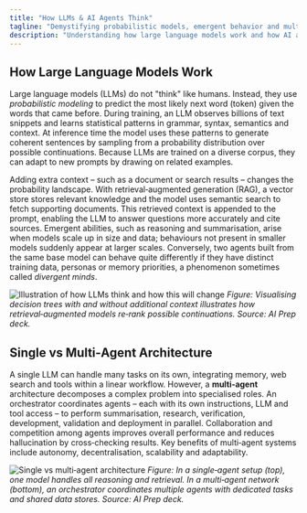 ```yaml
---
title: "How LLMs & AI Agents Think"
tagline: "Demystifying probabilistic models, emergent behavior and multi‑agent systems"
description: "Understanding how large language models work and how AI agent networks process information and make decisions."
---
```


## How Large Language Models Work

Large language models (LLMs) do not "think" like humans. Instead, they use *probabilistic modeling* to predict the most likely next word (token) given the words that came before. During training, an LLM observes billions of text snippets and learns statistical patterns in grammar, syntax, semantics and context. At inference time the model uses these patterns to generate coherent sentences by sampling from a probability distribution over possible continuations. Because LLMs are trained on a diverse corpus, they can adapt to new prompts by drawing on related examples.

Adding extra context – such as a document or search results – changes the probability landscape. With retrieval‑augmented generation (RAG), a vector store stores relevant knowledge and the model uses semantic search to fetch supporting documents. This retrieved context is appended to the prompt, enabling the LLM to answer questions more accurately and cite sources. Emergent abilities, such as reasoning and summarisation, arise when models scale up in size and data; behaviours not present in smaller models suddenly appear at larger scales. Conversely, two agents built from the same base model can behave quite differently if they have distinct training data, personas or memory priorities, a phenomenon sometimes called *divergent minds*.

![Illustration of how LLMs think and how this will change](images/how_llms.png)
*Figure: Visualising decision trees with and without additional context illustrates how retrieval‑augmented models re‑rank possible continuations. Source: AI Prep deck.*

## Single vs Multi‑Agent Architecture

A single LLM can handle many tasks on its own, integrating memory, web search and tools within a linear workflow. However, a **multi‑agent** architecture decomposes a complex problem into specialised roles. An orchestrator coordinates agents – each with its own instructions, LLM and tool access – to perform summarisation, research, verification, development, validation and deployment in parallel. Collaboration and competition among agents improves overall performance and reduces hallucination by cross‑checking results. Key benefits of multi‑agent systems include autonomy, decentralisation, scalability and adaptability.

![Single vs multi‑agent architecture](images/agent_architecture.png)
*Figure: In a single‑agent setup (top), one model handles all reasoning and retrieval. In a multi‑agent network (bottom), an orchestrator coordinates multiple agents with dedicated tasks and shared data stores. Source: AI Prep deck.*